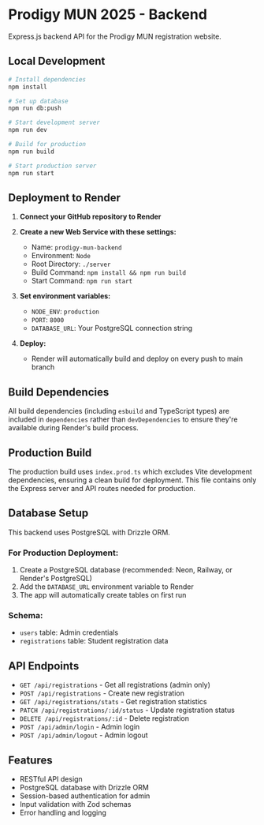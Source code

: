 # Prodigy MUN 2025 - Backend

Express.js backend API for the Prodigy MUN registration website.

## Local Development

```bash
# Install dependencies
npm install

# Set up database
npm run db:push

# Start development server
npm run dev

# Build for production
npm run build

# Start production server
npm run start
```

## Deployment to Render

1. **Connect your GitHub repository to Render**
2. **Create a new Web Service with these settings:**
   - Name: `prodigy-mun-backend`
   - Environment: `Node`
   - Root Directory: `./server`
   - Build Command: `npm install && npm run build`
   - Start Command: `npm run start`

3. **Set environment variables:**
   - `NODE_ENV`: `production`
   - `PORT`: `8000`
   - `DATABASE_URL`: Your PostgreSQL connection string

4. **Deploy:**
   - Render will automatically build and deploy on every push to main branch

## Build Dependencies

All build dependencies (including `esbuild` and TypeScript types) are included in `dependencies` rather than `devDependencies` to ensure they're available during Render's build process.

## Production Build

The production build uses `index.prod.ts` which excludes Vite development dependencies, ensuring a clean build for deployment. This file contains only the Express server and API routes needed for production.

## Database Setup

This backend uses PostgreSQL with Drizzle ORM. 

### For Production Deployment:
1. Create a PostgreSQL database (recommended: Neon, Railway, or Render's PostgreSQL)
2. Add the `DATABASE_URL` environment variable to Render
3. The app will automatically create tables on first run

### Schema:
- `users` table: Admin credentials
- `registrations` table: Student registration data

## API Endpoints

- `GET /api/registrations` - Get all registrations (admin only)
- `POST /api/registrations` - Create new registration
- `GET /api/registrations/stats` - Get registration statistics
- `PATCH /api/registrations/:id/status` - Update registration status
- `DELETE /api/registrations/:id` - Delete registration
- `POST /api/admin/login` - Admin login
- `POST /api/admin/logout` - Admin logout

## Features

- RESTful API design
- PostgreSQL database with Drizzle ORM
- Session-based authentication for admin
- Input validation with Zod schemas
- Error handling and logging